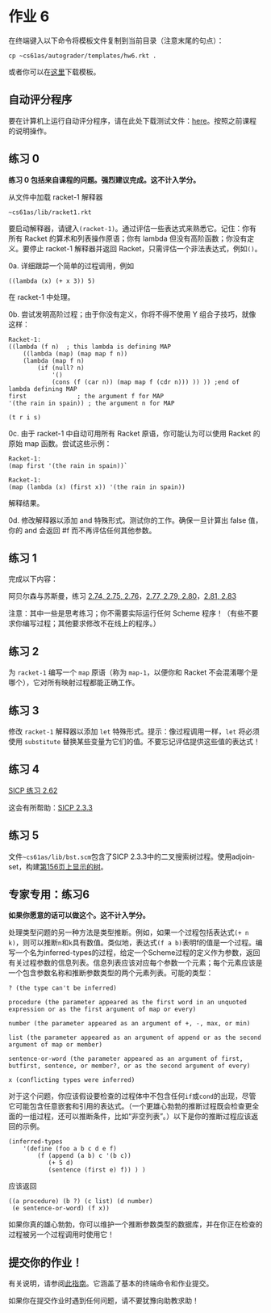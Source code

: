 # 作业 6

在终端键入以下命令将模板文件复制到当前目录（注意末尾的句点）：

```
cp ~cs61as/autograder/templates/hw6.rkt . 
```

或者你可以在[这里](http://inst.eecs.berkeley.edu/~cs61as/templates/hw6.rkt)下载模板。

## 自动评分程序

要在计算机上运行自动评分程序，请在此处下载测试文件：[here](http://inst.eecs.berkeley.edu/~cs61as/autograder/tests/hw6-tests.rkt)。按照之前课程的说明操作。

## 练习 0

**练习 0 包括来自课程的问题。强烈建议完成。这不计入学分。**

从文件中加载 racket-1 解释器

`~cs61as/lib/racket1.rkt`

要启动解释器，请键入`(racket-1)`。通过评估一些表达式来熟悉它。记住：你有所有 Racket 的算术和列表操作原语；你有 lambda 但没有高阶函数；你没有定义。要停止 racket-1 解释器并返回 Racket，只需评估一个非法表达式，例如`()`。

0a. 详细跟踪一个简单的过程调用，例如

`((lambda (x) (+ x 3)) 5)`

在 racket-1 中处理。

0b. 尝试发明高阶过程；由于你没有定义，你将不得不使用 Y 组合子技巧，就像这样：

```
Racket-1:
((lambda (f n)  ; this lambda is defining MAP 
    ((lambda (map) (map map f n)) 
    (lambda (map f n) 
        (if (null? n) 
            '() 
            (cons (f (car n)) (map map f (cdr n))) )) )) ;end of lambda defining MAP 
first              ; the argument f for MAP
'(the rain in spain)) ; the argument n for MAP

(t r i s) 
```

0c. 由于 racket-1 中自动可用所有 Racket 原语，你可能认为可以使用 Racket 的原始 map 函数。尝试这些示例：

```
Racket-1: 
(map first '(the rain in spain))`

Racket-1: 
(map (lambda (x) (first x)) '(the rain in spain)) 
```

解释结果。

0d. 修改解释器以添加 and 特殊形式。测试你的工作。确保一旦计算出 false 值，你的 and 会返回 #f 而不再评估任何其他参数。

## 练习 1

完成以下内容：

阿贝尔森与苏斯曼，练习 [2.74, 2.75, 2.76](http://mitpress.mit.edu/sicp/full-text/book/book-Z-H-17.html#%25_thm_2.74)，[2.77, 2.79, 2.80](http://mitpress.mit.edu/sicp/full-text/book/book-Z-H-18.html#%25_thm_2.77)，[2.81, 2.83](http://mitpress.mit.edu/sicp/full-text/book/book-Z-H-18.html#%25_thm_2.81)

注意：其中一些是思考练习；你不需要实际运行任何 Scheme 程序！（有些不要求你编写过程；其他要求修改不在线上的程序。）

## 练习 2

为 `racket-1` 编写一个 `map` 原语（称为 `map-1`，以便你和 Racket 不会混淆哪个是哪个），它对所有映射过程都能正确工作。

## 练习 3

修改 `racket-1` 解释器以添加 `let` 特殊形式。提示：像过程调用一样，`let` 将必须使用 `substitute` 替换某些变量为它们的值。不要忘记评估提供这些值的表达式！

## 练习 4

[SICP 练习 2.62](http://mitpress.mit.edu/sicp/full-text/book/book-Z-H-16.html#%25_thm_2.62)

这会有所帮助：[SICP 2.3.3](http://mitpress.mit.edu/sicp/full-text/book/book-Z-H-16.html#%_sec_2.3.3)

## 练习 5

文件`~cs61as/lib/bst.scm`包含了SICP 2.3.3中的二叉搜索树过程。使用adjoin-set，构建[第156页上显示的树](http://mitpress.mit.edu/sicp/full-text/book/book-Z-H-16.html#%_fig_2.16)。

## 专家专用：练习6

**如果你愿意的话可以做这个。这不计入学分。**

处理类型问题的另一种方法是类型推断。例如，如果一个过程包括表达式`(+ n k)`，则可以推断`n`和`k`具有数值。类似地，表达式`(f a b)`表明f的值是一个过程。编写一个名为inferred-types的过程，给定一个Scheme过程的定义作为参数，返回有关过程参数的信息列表。信息列表应该对应每个参数一个元素；每个元素应该是一个包含参数名称和推断参数类型的两个元素列表。可能的类型：

```
? (the type can't be inferred)

procedure (the parameter appeared as the first word in an unquoted expression or as the first argument of map or every)

number (the parameter appeared as an argument of +, -, max, or min)

list (the parameter appeared as an argument of append or as the second argument of map or member)

sentence-or-word (the parameter appeared as an argument of first, butfirst, sentence, or member?, or as the second argument of every)

x (conflicting types were inferred) 
```

对于这个问题，你应该假设要检查的过程体中不包含任何`if`或`cond`的出现，尽管它可能包含任意嵌套和引用的表达式。（一个更雄心勃勃的推断过程既会检查更全面的一组过程，还可以推断条件，比如“非空列表”。）以下是你的推断过程应该返回的示例。

```
(inferred-types
    '(define (foo a b c d e f)
        (f (append (a b) c '(b c))
           (+ 5 d)
           (sentence (first e) f)) ) ) 
```

应该返回

```
((a procedure) (b ?) (c list) (d number)
 (e sentence-or-word) (f x)) 
```

如果你真的雄心勃勃，你可以维护一个推断参数类型的数据库，并在你正在检查的过程被另一个过程调用时使用它！

## 提交你的作业！

有关说明，请参阅[此指南](../submit.html)。它涵盖了基本的终端命令和作业提交。

如果你在提交作业时遇到任何问题，请不要犹豫向助教求助！
